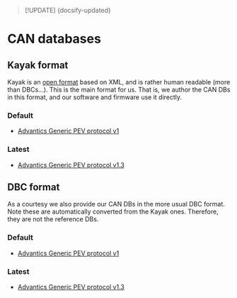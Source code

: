> [!UPDATE] {docsify-updated}
# CAN databases

## Kayak format

Kayak is an [open format](https://github.com/julietkilo/kcd) based on XML, and is rather human
readable (more than DBCs...). This is the main format for us. That is, we author the CAN DBs in this
format, and our software and firmware use it directly.

### Default
- [Advantics Generic PEV protocol v1](charge-controllers/evcc_generic/Advantics_Generic_PEV_protocol_v1.kcd ':ignore')

### Latest
- [Advantics Generic PEV protocol v1.3](charge-controllers/evcc_generic/Advantics_Generic_PEV_protocol_v1.3.kcd ':ignore')

## DBC format

As a courtesy we also provide our CAN DBs in the more usual DBC format. Note these are automatically
converted from the Kayak ones. Therefore, they are not the reference DBs.

### Default
- [Advantics Generic PEV protocol v1](charge-controllers/evcc_generic/Advantics_Generic_PEV_protocol_v1.dbc ':ignore')

### Latest
- [Advantics Generic PEV protocol v1.3](charge-controllers/evcc_generic/Advantics_Generic_PEV_protocol_v1.3.dbc ':ignore')
